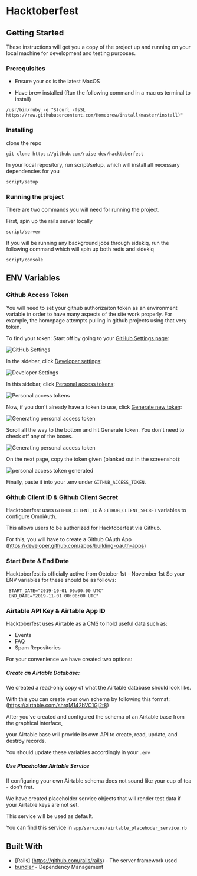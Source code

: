 # Hacktoberfest

## Getting Started

These instructions will get you a copy of the project up and running on your local machine for development and testing purposes.

### Prerequisites

- Ensure your os is the latest MacOS

- Have brew installed (Run the following command in a mac os terminal to install)

```
/usr/bin/ruby -e "$(curl -fsSL https://raw.githubusercontent.com/Homebrew/install/master/install)"
```

### Installing

clone the repo

```
git clone https://github.com/raise-dev/hacktoberfest
```

In your local repository, run script/setup, which will install all necessary dependencies for you

```
script/setup
```

### Running the project

There are two commands you will need for running the project.

First, spin up the rails server locally

```
script/server
```

If you will be running any background jobs through sidekiq, run the following command which will spin up both redis and sidekiq

```
script/console
```

## ENV Variables

### Github Access Token

You will need to set your github authorizaiton token as an environment variable in order to have many aspects of the site work properly. For example, the homepage attempts pulling in github projects using that very token.

To find your token: Start off by going to your [GitHub Settings page](https://github.com/settings/profile):

![GitHub Settings](/images/settings.jpeg)

In the sidebar, click [Developer settings](https://github.com/settings/apps):

![Developer Settings](/images/developer-settings.png)

In this sidebar, click [Personal access tokens](https://github.com/settings/tokens):

![Personal access tokens](/images/personal-access-tokens-menu.png)

Now, if you don't already have a token to use, click [Generate new token](https://github.com/settings/tokens/new):

![Generating personal access token](/images/personal-access-tokens-page.png)

Scroll all the way to the bottom and hit Generate token. You don't need to check off any of the boxes.

![Generating personal access token](/images/generate-token-page.png)

On the next page, copy the token given (blanked out in the screenshot):

![personal access token generated](/images/generated-token.png)

Finally, paste it into your .env under `GITHUB_ACCESS_TOKEN`.

### Github Client ID & Github Client Secret

Hacktoberfest uses `GITHUB_CLIENT_ID` & `GITHUB_CLIENT_SECRET` variables to configure OmniAuth.

This allows users to be authorized for Hacktoberfest via Github.

For this, you will have to create a Github OAuth App (https://developer.github.com/apps/building-oauth-apps)

### Start Date & End Date

Hacktoberfest is officially active from October 1st - November 1st
So your ENV variables for these should be as follows:
```
 START_DATE="2019-10-01 00:00:00 UTC"
 END_DATE="2019-11-01 00:00:00 UTC"
```

### Airtable API Key & Airtable App ID

Hacktoberfest uses Airtable as a CMS to hold useful data such as:
  - Events
  - FAQ
  - Spam Repositories

For your convenience we have created two options:

##### Create an Airtable Database:

We created a read-only copy of what the Airtable database should look like.

With this you can create your own schema by following this format:
(https://airtable.com/shrqM142bVC1Gj2t8)

After you’ve created and configured the schema of an Airtable base from the graphical interface,

your Airtable base will provide its own API to create, read, update, and destroy records.

You should update these variables accordingly in your `.env`

##### Use Placeholder Airtable Service

If configuring your own Airtable schema does not sound like your cup of tea - don't fret.

We have created placeholder service objects that will render test data if your Airtable keys are not set.

This service will be used as default.

You can find this service in `app/services/airtable_placehoder_service.rb`



## Built With

* [Rails] (https://github.com/rails/rails) - The server framework used
* [bundler](https://github.com/bundler/bundler) - Dependency Management

